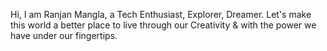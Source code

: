Hi, I am Ranjan Mangla, a Tech Enthusiast, Explorer, Dreamer.
Let's make this world a better place to live through our Creativity & with the power we have under our fingertips. 
